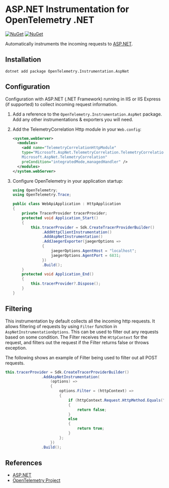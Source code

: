 # ASP.NET Instrumentation for OpenTelemetry .NET

[![NuGet](https://img.shields.io/nuget/v/OpenTelemetry.Instrumentation.AspNet.svg)](https://www.nuget.org/packages/OpenTelemetry.Instrumentation.AspNet)
[![NuGet](https://img.shields.io/nuget/dt/OpenTelemetry.Instrumentation.AspNet.svg)](https://www.nuget.org/packages/OpenTelemetry.Instrumentation.AspNet)

Automatically instruments the incoming requests to
[ASP.NET](https://docs.microsoft.com/aspnet/overview).

## Installation

```shell
dotnet add package OpenTelemetry.Instrumentation.AspNet
```

## Configuration

Configuration with ASP.NET (.NET Framework) running in IIS or IIS Express
(if supported) to collect incoming request information.

1. Add a reference to the `OpenTelemetry.Instrumentation.AspNet` package. Add
   any other instrumentations & exporters you will need.

2. Add the TelemetryCorrelation Http module in your `Web.config`:

    ```xml
    <system.webServer>
      <modules>
        <add name="TelemetryCorrelationHttpModule"
        type="Microsoft.AspNet.TelemetryCorrelation.TelemetryCorrelationHttpModule,
        Microsoft.AspNet.TelemetryCorrelation"
        preCondition="integratedMode,managedHandler" />
      </modules>
    </system.webServer>
    ```

3. Configure OpenTelemetry in your application startup:

    ```csharp
    using OpenTelemetry;
    using OpenTelemetry.Trace;

    public class WebApiApplication : HttpApplication
    {
        private TracerProvider tracerProvider;
        protected void Application_Start()
        {
            this.tracerProvider = Sdk.CreateTracerProviderBuilder()
                 .AddHttpClientInstrumentation()
                 .AddAspNetInstrumentation()
                 .AddJaegerExporter(jaegerOptions =>
                 {
                     jaegerOptions.AgentHost = "localhost";
                     jaegerOptions.AgentPort = 6831;
                 })
                 .Build();
        }
        protected void Application_End()
        {
            this.tracerProvider?.Dispose();
        }
    }
    ```

## Filtering

This instrumentation by default collects all the incoming http requests. It allows
filtering of requests by using `Filter` function in `AspNetInstrumentationOptions`.
This can be used to filter out any requests based on some condition. The Filter
receives the `HttpContext` for the request, and filters out the request if the Filter
returns false or throws exception.

The following shows an example of Filter being used to filter out all POST requests.

```csharp
this.tracerProvider = Sdk.CreateTracerProviderBuilder()
                .AddAspNetInstrumentation(
                    (options) =>
                    {
                        options.Filter = (httpContext) =>
                        {
                            if (httpContext.Request.HttpMethod.Equals("POST"))
                            {
                                return false;
                            }
                            else
                            {
                                return true;
                            }
                        };
                    })
                .Build();
```

## References

* [ASP.NET](https://dotnet.microsoft.com/apps/aspnet)
* [OpenTelemetry Project](https://opentelemetry.io/)
